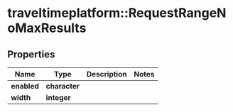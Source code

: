 # traveltimeplatform::RequestRangeNoMaxResults

## Properties
Name | Type | Description | Notes
------------ | ------------- | ------------- | -------------
**enabled** | **character** |  | 
**width** | **integer** |  | 


